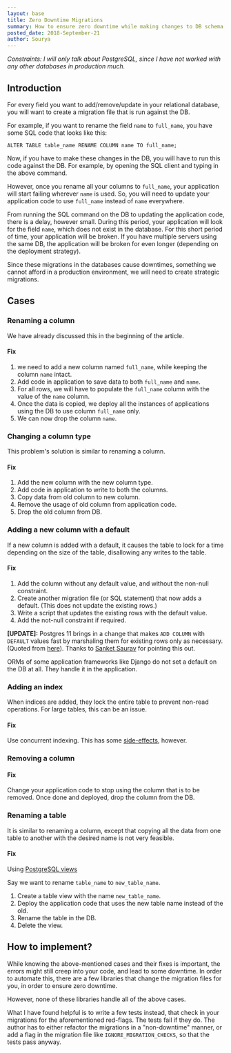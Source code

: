 ```yaml
---
layout: base
title: Zero Downtime Migrations
summary: How to ensure zero downtime while making changes to DB schema in production
posted_date: 2018-September-21
author: Sourya
---
```


*Constraints: I will only talk about PostgreSQL, since I have not worked with any other databases in production much.*

## Introduction

For every field you want to add/remove/update in your relational database, you will want to create a migration file that is run against the DB.

For example, if you want to rename the field `name` to `full_name`, you have some SQL code that looks like this:

`ALTER TABLE table_name RENAME COLUMN name TO full_name;`

Now, if you have to make these changes in the DB, you will have to run this code against the DB. For example, by opening the SQL client and typing in the above command.

However, once you rename all your columns to `full_name`, your application will start failing wherever `name` is used. So, you will need to update your application code to use `full_name` instead of `name` everywhere.

From running the SQL command on the DB to updating the application code, there is a delay, however small. During this period, your application will look for the field `name`, which does not exist in the database. For this short period of time, your application will be broken. If you have multiple servers using the same DB, the application will be broken for even longer (depending on the deployment strategy).

Since these migrations in the databases cause downtimes, something we cannot afford in a production environment, we will need to create strategic migrations.

## Cases


### Renaming a column

We have already discussed this in the beginning of the article.

#### Fix
1. we need to add a new column named `full_name`, while keeping the column `name` intact.
2. Add code in application to save data to both `full_name` and `name`.
2. For all rows, we will have to populate the `full_name` column with the value of the `name` column.
3. Once the data is copied, we deploy all the instances of applications using the DB to use column `full_name` only.
4. We can now drop the column `name`.

### Changing a column type

This problem's solution is similar to renaming a column.

#### Fix

1. Add the new column with the new column type.
2. Add code in application to write to both the columns.
3. Copy data from old column to new column.
4. Remove the usage of old column from application code.
5. Drop the old column from DB.

### Adding a new column with a default

If a new column is added with a default, it causes the table to lock for a time depending on the size of the table, disallowing any writes to the table.

#### Fix
1. Add the column without any default value, and without the non-null constraint.
2. Create another migration file (or SQL statement) that now adds a default. (This does not update the existing rows.)
3. Write a script that updates the existing rows with the default value.
4. Add the not-null constraint if required.

**[UPDATE]:** Postgres 11 brings in a change that makes `ADD COLUMN` with `DEFAULT` values fast by marshaling them for existing rows only as necessary. (Quoted from [here](https://brandur.org/postgres-default)). Thanks to [Sanket Saurav](https://twitter.com/sanketsaurav) for pointing this out.

ORMs of some application frameworks like Django do not set a default on the DB at all. They handle it in the application.

### Adding an index

When indices are added, they lock the entire table to prevent non-read operations. For large tables, this can be an issue.

#### Fix
Use concurrent indexing. This has some [side-effects](https://www.postgresql.org/docs/9.1/static/sql-createindex.html#SQL-CREATEINDEX-CONCURRENTLY), however.

### Removing a column

#### Fix
Change your application code to stop using the column that is to be removed. Once done and deployed, drop the column from the DB.

### Renaming a table

It is similar to renaming a column, except that copying all the data from one table to another with the desired name is not very feasible.

#### Fix
Using [PostgreSQL views](https://www.postgresql.org/docs/9.2/static/sql-createview.html)

Say we want to rename `table_name` to `new_table_name`.

1. Create a table view with the name `new_table_name`.
2. Deploy the application code that uses the new table name instead of the old.
3. Rename the table in the DB.
4. Delete the view.

## How to implement?

While knowing the above-mentioned cases and their fixes is important, the errors might still creep into your code, and lead to some downtime. In order to automate this, there are a few libraries that change the migration files for you, in order to ensure zero downtime.

However, none of these libraries handle all of the above cases.

What I have found helpful is to write a few tests instead, that check in your migrations for the aforementioned red-flags. The tests fail if they do. The author has to either refactor the migrations in a "non-downtime" manner, or add a flag in the migration file like `IGNORE_MIGRATION_CHECKS`, so that the tests pass anyway.
